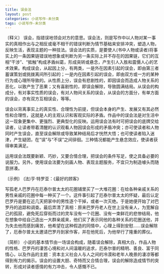 ```yaml
---
title: 误会法
layout: post
categories: 小说写作-未分类
tags: 小说写作-未分类
---
```


〔释义〕 误会，指错误地领会对方的意思。误会法，则是写作中以人物对某一事实的真相作出与之相反或毫不相干的错误判断为情节基础来安排冲突，塑造人物，反映生活，表现主题的一种技法。误会法的实质，是要使人(书中人物或读者)将事实上的一条因果链错误地想象或判断为另一条实际上并不存在的因果链，它们的互相“干涉”、“抵触”构成矛盾纠葛，形成突转或悬念，产生引人入胜和震慑人心的艺术效果。构成误会，从起因上分，有两类，一是外在因素引起的误会，即由第三者蓄谋策划或挑拨离间所引起的；一是内在因素引起的误会，即由双方或一方的某种行为或心理所导致的。从性质上分，误会有悲剧性的，即因误会而造成人物关系的恶化，以致产生了恶果；又有喜剧性的，即误会解除，导致圆满结局。从误会的构成分，有对事实性质的误会，有对人物间关系的误会，从误会的方面分，有单方面的误会，亦有双方互相误会，等等。

误会以背离事实上的真实性、合理性为前提，但误会本身的产生、发展又有其必然性和合理性，这就是人的主观认识和客观实际的矛盾。作品中的误会法是对生活中这一现象更集中、更强烈、更典型化的反映。运用误会法有时可把误会的底牌交给读者，让读者带着清醒的认识观看人物因误会形成的矛盾冲突；亦可使读者和人物同时产生误会，直至误会解除或导致某种结局后才恍然大悟；也可使读者陷入迷津，产生疑团，在“误”与“不误”之间徘徊。三种情况都能产生悬念效应，使读者获得审美满足。

运用误会法既要新颖、巧妙，又要合情合理，把误会的条件写足，使之具备必要的说服力。另外，使用误会法要为刻画人物、表现主题服务，不宜只为制造噱头而随意拼凑。

〔示例〕 (法)亨·特罗亚：《最好的顾客》

写孤老人巴罗丹在厄泰尔普太太的花圈铺里买了一大堆花圈：在给各种亲戚关系的男性亲戚的花圈中每一种买了一个。这件事引起了厄泰尔普太太的怀疑，最后认定巴罗丹是要在近几天把家中的男性逐个干掉，或者一次灭绝。于是她便开始了对巴罗丹的追踪和调查。最后弄清了真相：原来巴罗丹老人在世上没有亲人，为宽解自己的孤寂，避免死后穿街而过的灵车没有一个花圈、没有一束鲜花的悲惨结局，他在想象中给自己造出一大群亲戚来，他们买了表示同他的各种关系的花圈送他，并为失去他而感到痛苦，他希望在这种假造的同情中，心理上得到安慰……误会解除了，厄泰尔普太太邀请巴罗丹到家作客，并在他死后，为他举行了隆重的葬仪。

〔简析〕 小说的基本情节由一场误会构成，随着误会解除，真相大白，作品人物的性格、巴罗丹的凄苦心境和对人间温暖的追求，厄泰尔普的精明、善良、富于同情心，以及作品的主题：资本主义社会人与人之间的冷漠和老年人晚景的凄凉等都得到有力的揭示。误会的设置大胆、奇特而又合情合理，误会的解除造成情节的突转，形成对读者感情的有力冲击，令人感慨不已。 